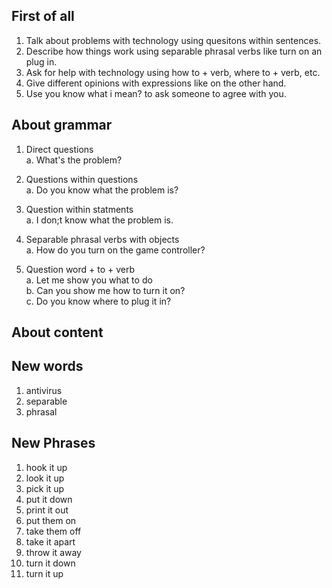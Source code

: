 


## First of all
1. Talk about problems with technology using quesitons within sentences.   
2. Describe how things work using separable phrasal verbs like turn on an plug in.   
3. Ask for help with technology using how to + verb, where to + verb, etc.   
4. Give different opinions with expressions like on the other hand.   
5. Use you know what i mean? to ask someone to agree with you.    

## About grammar
1. Direct questions  
    a. What's the problem?   

2. Questions within questions    
    a. Do you know what the problem is?     

3. Question within statments   
    a. I don;t know what the problem is.  

4. Separable phrasal verbs with objects   
    a. How do you turn on the game controller?    

5. Question word + to + verb  
    a. Let me show you what to do     
    b. Can you show me how to turn it on?   
    c. Do you know where to plug it in?    

## About content 


## New words
1. antivirus 
2. separable
3. phrasal

## New Phrases
1. hook it up
2. look it up
3. pick it up
4. put it down
5. print it out
6. put them on 
7. take them off
8. take it apart
9. throw it away
10. turn it down
11. turn it up